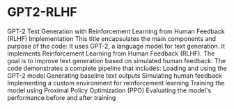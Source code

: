 # GPT2-RLHF
GPT-2 Text Generation with Reinforcement Learning from Human Feedback (RLHF) Implementation
This title encapsulates the main components and purpose of the code:
It uses GPT-2, a language model for text generation.
It implements Reinforcement Learning from Human Feedback (RLHF).
The goal is to improve text generation based on simulated human feedback.
The code demonstrates a complete pipeline that includes:
Loading and using the GPT-2 model
Generating baseline text outputs
Simulating human feedback
Implementing a custom environment for reinforcement learning
Training the model using Proximal Policy Optimization (PPO)
Evaluating the model's performance before and after training
